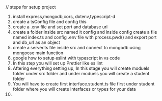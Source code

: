 // steps for setup project
1) install express,mongodb,cors, dotenv,typescript-d 
2) create a tsConfig file and config this
3) create a .env file and set port and database url
4) create a folder inside src named it config and inside config    create a file named index.ts and config .env file with process.pwd() and export port and db_url as an object
5) create a server.ts file inside src and connect to mongodb using   mongoose main function 
6) google how to setup eslint with typescript in vs code
7) In this step you will set up Prettier like es lint
8) Aftering everything setting up, In this stage you will create moduels folder under src folder and under moduels you will create a student folder
9) You will have to create first interface.student.ts file first under student folder where you will create interfaces or types for your data
10) 
